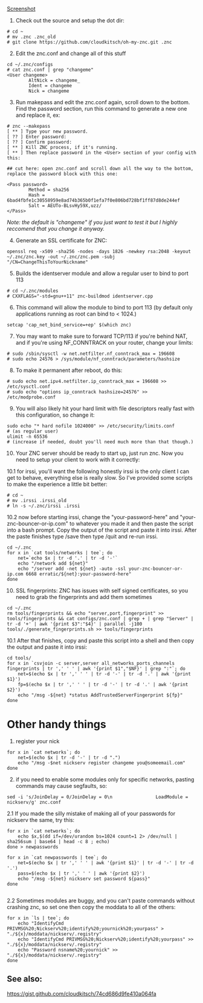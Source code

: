 [Screenshot](raw/master/images/snapshot1.png)

1. Check out the source and setup the dot dir:

```
# cd ~
# mv .znc .znc_old 
# git clone https://github.com/cloudkitsch/oh-my-znc.git .znc
```

2. Edit the znc.conf and change all of this stuff

```
cd ~/.znc/configs
# cat znc.conf | grep "changeme"
<User changeme>
        AltNick = changeme_
        Ident = changeme
        Nick = changeme
```

3. Run makepass and edit the znc.conf again, scroll down to the bottom. Find the password section, run this command to generate a new one and replace it, ex:

```
# znc --makepass
[ ** ] Type your new password.
[ ?? ] Enter password: 
[ ?? ] Confirm password: 
[ ** ] Kill ZNC process, if it's running.
[ ** ] Then replace password in the <User> section of your config with this:

## cut here: open znc.conf and scroll down all the way to the bottom, replace the password block with this one:

<Pass password>
        Method = sha256
        Hash = 6bad4fbfe1c30558959e8ad74b365b0f1efa7f0e806bd728bf1ff87d8de244ef
        Salt = AEUTo-BLsvHy59X,uzz/
</Pass>
```
*Note: the default is "changeme" if you just want to test it but I highly reccomend that you change it anyway.*

4. Generate an SSL certificate for ZNC: 

```
openssl req -x509 -sha256 -nodes -days 1826 -newkey rsa:2048 -keyout ~/.znc/znc.key -out ~/.znc/znc.pem -subj "/CN=ChangeThisToYourNickname"
```

5. Builds the identserver module and allow a regular user to bind to port 113 

```
# cd ~/.znc/modules
# CXXFLAGS="-std=gnu++11" znc-buildmod identserver.cpp
```

6. This command will allow the module to bind to port 113 (by default only applications running as root can bind to < 1024.)

```
setcap 'cap_net_bind_service=+ep' $(which znc)
```

7. You may want to make sure to forward TCP/113 if you're behind NAT, and if you're using NF_CONNTRACK on your router, change your limits:

```
# sudo /sbin/sysctl -w net.netfilter.nf_conntrack_max = 196608
# sudo echo 24576 > /sys/module/nf_conntrack/parameters/hashsize
```

8.  To make it permanent after reboot, do this:

```
# sudo echo net.ipv4.netfilter.ip_conntrack_max = 196608 >> /etc/sysctl.conf
# sudo echo "options ip_conntrack hashsize=24576" >> /etc/modprobe.conf
```

9. You will also likely hit your hard limit with file descriptors really fast with this configuration, so change it:

```
sudo echo "* hard nofile 1024000" >> /etc/security/limits.conf
# (as regular user) 
ulimit -n 65536 
# (increase if needed, doubt you'll need much more than that though.)
```

10. Your ZNC server should be ready to start up, just run znc. Now you need to setup your client to work with it correctly:

10.1 for irssi, you'll want the following honestly irssi is the only client I can get to behave, everything else is really slow. So I've provided some scripts to make 
the experience a little bit better:

```
# cd ~ 
# mv .irssi .irssi_old 
# ln -s ~/.znc/irssi .irssi
```

10.2 now before starting irssi, change the "your-password-here" and "your-znc-bouncer-or-ip.com" to whatever you made it and then paste the script into a bash prompt. Copy the output of the
script and paste it into irssi. After the paste finishes type /save then type /quit and re-run irssi.

```
cd ~/.znc
for x in `cat tools/networks | tee`; do
	net=`echo $x | tr -d '.' | tr -d '-'`
	echo "/network add ${net}"
	echo "/server add -net ${net} -auto -ssl your-znc-bouncer-or-ip.com 6668 erratic/${net}:your-password-here"
done

```

10. SSL fingerprints: ZNC has issues with self signed certificates, so you need to grab the fingerprints and add them sometimes

```
cd ~/.znc
rm tools/fingerprints && echo "server,port,fingerprint" >> tools/fingerprints && cat configs/znc.conf | grep + | grep "Server" | tr -d '+' | awk '{print $3":"$4}' | parallel -j100 
tools/./generate_fingerprints.sh >> tools/fingerprints
```

10.1 After that finishes, copy and paste this script into a shell and then copy the output and paste it into irssi:

```
cd tools/
for x in `csvjoin -c server,server all_networks_ports_channels fingerprints | tr ',' ' ' | awk '{print $1","$NF}' | grep ":"`; do
    net=$(echo $x | tr ',' ' ' | tr -d '-' | tr -d '.' | awk '{print $1}')
    fp=$(echo $x | tr ',' ' ' | tr -d '-' | tr -d '.' | awk '{print $2}') 
    echo "/msg -${net} *status AddTrustedServerFingerprint ${fp}"
done
```

# Other handy things 

1. register your nick 

```
for x in `cat networks`; do 
    net=$(echo $x | tr -d '-' | tr -d ".")  
    echo "/msg -$net nickserv register changeme you@someemail.com"
done
```

2. if you need to enable some modules only for specific networks, pasting commands may cause segfaults, so: 

```
sed -i 's/JoinDelay = 0/JoinDelay = 0\n                LoadModule = nickserv/g' znc.conf
```

2.1 If you made the silly mistake of making all of your passwords for nickserv the same, try this:  
```
for x in `cat networks`; do                 
    echo $x,$(dd if=/dev/urandom bs=1024 count=1 2> /dev/null | sha256sum | base64 | head -c 8 ; echo)
done > newpasswords

for x in `cat newpasswords | tee`; do
    net=$(echo $x | tr ',' ' ' | awk '{print $1}' | tr -d '-' | tr -d '.')
    pass=$(echo $x | tr ',' ' ' | awk '{print $2}')
    echo "/msg -${net} nickserv set password ${pass}"
done


```

2.2 Sometimes modules are buggy, and you can't paste commands without crashing znc, so set one then copy the moddata to all 
of the others:

```
for x in `ls | tee`; do                                                                                                                                  
    echo "IdentifyCmd PRIVMSG%20;Nickserv%20;identify%20;yournick%20;yourpass" > "./${x}/moddata/nickserv/.registry"
    echo "IdentifyCmd PRIVMSG%20;Nickserv%20;identify%20;yourpass" >> "./${x}/moddata/nickserv/.registry"
    echo "Password nsname%20;yournick" >> "./${x}/moddata/nickserv/.registry"
done

```

## See also:
https://gist.github.com/cloudkitsch/74cd686d9fe410a064fa
